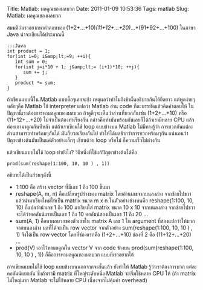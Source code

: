 Title: Matlab: ผลคูณของผลบวก 
Date: 2011-01-09 10:53:36
Tags: matlab 
Slug: Matlab: ผลคูณของผลบวก 


สมมติว่าเราอยากหาคำตอบของ (1+2+...+10)*(11+12+...+20)*...*(91+92+...+100) ในภาษา Java น่าจะเขียนได้ประมาณนี้ 

	:::Java
	int product = 1;
	for(int i=0; i&amp;lt;=9; ++i){
	   int sum = 0;
	   for(int j=i*10 + 1; j&amp;lt;= (i+1)*10; ++j){
	      sum += j;
	   }
	   product *= sum;
	}


ถ้าเขียนแบบนี้ใน Matlab แบบดื้อๆเลยจะช้า เหตุผลว่าทำไมถึงช้านั้นอธิบายกันได้ยืดยาว แต่พูดง่ายๆหลักๆคือ Matlab ใช้ interpreter แปลว่า Matlab อ่าน code ทีละบรรทัดแล้วคิดคำตอบให้ ในปัญหานี้เราต้องการหาผลคูณของผลบวก ถ้าดูดีๆจะเห็นว่าส่วนที่บวกกันเช่น (1+2+...+10) หรือ (11+12+...+20) ไม่จำเป็นต้องทำเรียงกัน กล่าวคือทำมันพร้อมกันเลยก็ได้ถ้าเรามีหลาย CPU แล้วค่อยเอามาคูณกันทีหลัง แต่ถ้าเราเขียนใช้ loop แบบข้างบน Matlab ไม่มีทางรู้ว่า การบวกกันแต่ละส่วนสามารถทำพร้อมๆกันได้ มันก็บวกเรียงกันไป ทำให้ได้ผลช้ากว่าการบวกพร้อมๆกัน แน่นอนว่าปัญหาข้างต้นมันเป็นแค่ตัวอย่างเล็กๆ เขียนด้วย loop หรือไม่ ก็ความเร็วไม่ต่างกัน

แล้วเขียนแบบไม่ใช้ loop ทำยังไง? วิธีหนึ่งที่ใช้แก้ปัญหาข้างต้นได้คือ

	prod(sum(reshape(1:100, 10, 10 ) , 1))

อธิบายได้เป็นส่วนๆดังนี้
<ul>
	<li>1:100 คือ สร้าง vector ที่มีเลข 1 ถึง 100 ขึ้นมา</li>
	<li>reshape(A, m, n) คือเปลี่ยนรูปร่างของ matrix โดยอ่านเลขจากบนลงล่าง จากซ้ายไปขวา แล้วนำมาเรียงใหม่ให้เป็น matrix ขนาด m x n ในตัวอย่างข้างบนคือ reshape(1:100, 10, 10) ก็แปลว่านำเลข 1 ถึง 100 มาเรียงใส่ matrix ขนาด 10 x 10 จากบนลงล่าง จากซ้ายไปขวา จะได้ว่าคอลัมน์แรกเป็นเลข 1 ถึง 10 คอลัมน์สองเป็นเลข 11 ถึง 20 ...</li>
	<li>sum(A, 1) คือหาผลบวกของตัวเลขใน matrix A เลข 1 ใน argument ที่สองแปลว่าให้บวกจากบนลงล่าง ผลที่ได้จะเป็น row vector จากตัวอย่าง sum(reshape(1:100, 10, 10 ) , 1) จึงได้เป็น row vector โดยที่ช่องแรกคือ (1+2+...+10) ช่องที่ 2 คือ (11+12+...+20) ...</li>
	<li>prod(V) เอาไว้หาผลคูณใน vector V จาก code ข้างบน prod(sum(reshape(1:100, 10, 10 ) , 1)) ก็คือการหาผลคูณของผลบวก แบบที่เราอยากได้</li>
</ul>
การเขียนแบบไม่ใช้ loop แบบข้างบนนอกจากจะสั้นแล้ว ยังทำให้ Matlab รู้ว่าเราต้องการบวก แต่ละคอลัมน์แยกกัน ซึ่งถ้าเรามี matrix ที่ใหญ่ระดับหนึ่ง Matlab จะเริ่มใช้หลาย CPU ให้ (ถ้า matrix ไม่ใหญ่มาก Matlab จะไม่ใช้หลาย CPU เนื่องจากไม่คุ้มค่า overhead)

